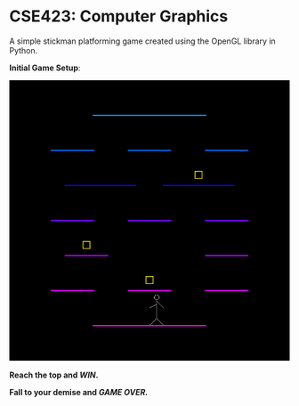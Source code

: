 # CSE423: Computer Graphics

A simple stickman platforming game created using the OpenGL library in Python.

**Initial Game Setup**:

![Initial Game Setup](Map.png)

**Reach the top and *WIN*.**

**Fall to your demise and *GAME OVER.***


